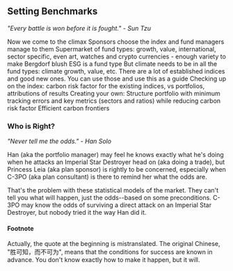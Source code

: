 ## Setting Benchmarks

_"Every battle is won before it is fought." - Sun Tzu_

Now we come to the climax
Sponsors choose the index and fund managers manage to them
Supermarket of fund types: growth, value, international, sector specific, even art, watches and crypto currencies  - enough variety to make Bergdorf blush
ESG is a fund type
But climate needs to be in all the fund types: climate growth, value, etc.
There are a lot of established indices and good new ones.  You can use those and use this as a guide
Checking up on the index: carbon risk factor for the existing indices, vs portfolios, attributions of results
Creating your own: Structure portfolio with minimum tracking errors and key metrics (sectors and ratios) while reducing carbon risk factor
Efficient carbon frontiers

### Who is Right?

_"Never tell me the odds." - Han Solo_

Han (aka the portfolio manager) may feel he knows exactly what he's doing when he attacks an Imperial Star Destroyer head on (aka doing a trade), but Princess Leia (aka plan sponsor) is rightly to be concerned, especially when C-3PO (aka plan consultant) is there to remind her what the odds are.

That's the problem with these statistical models of the market.  They can't tell you what will happen, just the odds--based on some preconditions.  C-3PO may know the odds of surviving a direct attack on an Imperial Star Destroyer, but nobody tried it the way Han did it.

#### Footnote

Actually, the quote at the beginning is mistranslated.  The original Chinese, "胜可知，而不可为", means that the conditions for success are known in advance.  You don't know exactly how to make it happen, but it will.  


